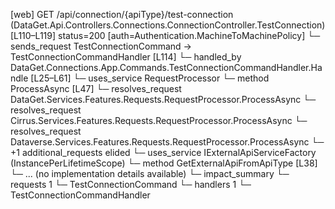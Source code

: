 [web] GET /api/connection/{apiType}/test-connection  (DataGet.Api.Controllers.Connections.ConnectionController.TestConnection)  [L110–L119] status=200 [auth=Authentication.MachineToMachinePolicy]
  └─ sends_request TestConnectionCommand -> TestConnectionCommandHandler [L114]
    └─ handled_by DataGet.Connections.App.Commands.TestConnectionCommandHandler.Handle [L25–L61]
      └─ uses_service RequestProcessor
        └─ method ProcessAsync [L47]
          └─ resolves_request DataGet.Services.Features.Requests.RequestProcessor.ProcessAsync
          └─ resolves_request Cirrus.Services.Features.Requests.RequestProcessor.ProcessAsync
          └─ resolves_request Dataverse.Services.Features.Requests.RequestProcessor.ProcessAsync
          └─ +1 additional_requests elided
      └─ uses_service IExternalApiServiceFactory (InstancePerLifetimeScope)
        └─ method GetExternalApiFromApiType [L38]
          └─ ... (no implementation details available)
  └─ impact_summary
    └─ requests 1
      └─ TestConnectionCommand
    └─ handlers 1
      └─ TestConnectionCommandHandler

